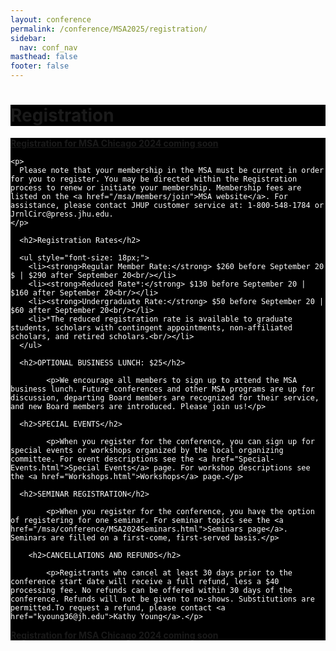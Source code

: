 ```yaml
---
layout: conference
permalink: /conference/MSA2025/registration/
sidebar:
  nav: conf_nav
masthead: false
footer: false
---
```


<div class="page__hero--overlay"
style="background-color: #000; background-image: linear-gradient(rgba(0, 0, 0, 0.5), rgba(0, 0, 0, 0.5)), url(/msa/conference/MSA2025/assets/subway_2022.jpeg);">
	<div class="wrapper">
	  <h1 id="page-title" class="page__title" itemprop="headline">       
		  Registration       
	  </h1> 
	</div>
</div>

<body>

<div style="background-color:black; color:white;">

  <p><strong><a target="_blank" href="/msa/members/conference">Registration for MSA Chicago 2024 coming soon</a></strong></p>

    <p>
      Please note that your membership in the MSA must be current in order for you to register. You may be directed within the Registration process to renew or initiate your membership. Membership fees are listed on the <a href="/msa/members/join">MSA website</a>. For assistance, please contact JHUP customer service at: 1-800-548-1784 or JrnlCirc@press.jhu.edu.
    </p>
	
      <h2>Registration Rates</h2>
	  
      <ul style="font-size: 18px;">
        <li><strong>Regular Member Rate:</strong> $260 before September 20 $ | $290 after September 20<br/></li>
        <li><strong>Reduced Rate*:</strong> $130 before September 20 | $160 after September 20<br/></li>
		<li><strong>Undergraduate Rate:</strong> $50 before September 20 | $60 after September 20<br/></li>
		<li>*The reduced registration rate is available to graduate students, scholars with contingent appointments, non-affiliated scholars, and retired scholars.<br/></li>
      </ul>

      <h2>OPTIONAL BUSINESS LUNCH: $25</h2>
	  
			<p>We encourage all members to sign up to attend the MSA business lunch. Future conferences and other MSA programs are up for discussion, departing Board members are recognized for their service, and new Board members are introduced. Please join us!</p>

	  <h2>SPECIAL EVENTS</h2>
	  
			<p>When you register for the conference, you can sign up for special events or workshops organized by the local organizing committee. For event descriptions see the <a href="Special-Events.html">Special Events</a> page. For workshop descriptions see the <a href="Workshops.html">Workshops</a> page.</p>

      <h2>SEMINAR REGISTRATION</h2>
	  
			<p>When you register for the conference, you have the option of registering for one seminar. For seminar topics see the <a href="/msa/conference/MSA2024Seminars.html">Seminars page</a>. Seminars are filled on a first-come, first-served basis.</p>

		<h2>CANCELLATIONS AND REFUNDS</h2>
	  
			<p>Registrants who cancel at least 30 days prior to the conference start date will receive a full refund, less a $40 processing fee. No refunds can be offered within 30 days of the conference. Refunds will not be given to no-shows. Substitutions are permitted.To request a refund, please contact <a href="kyoung36@jh.edu">Kathy Young</a>.</p>

  <p><strong><a target="_blank" href="/msa/members/conference">Registration for MSA Chicago 2024 coming soon</a></strong></p>
			

			
<!--	  
      <li><strong>After September 15:</strong> </li>
      <ul>
        <li>Reduced Rate: $95<br/></li>
        <li>Regular Rate: $195</li>
      </ul>
    </ul>

    <p>These fees and any associated with the optional
    Business Lunch or for Special Events such as the Art Institute and American
    Writers Museum tour must be paid in advance through our 
    <a style="font-size:2em" href='/msa/members/conference'>online registration portal</a>.
    </p>

    <p>
      Remote-only participants (those <i>only</i> attending a seminar remotely)  are eligible for the reduced registration fee regardless of professional status. At present our remote participation offerings are limited to those seminars that are designated as such.  If conditions change such that we are able to offer additional options for remote participation later on, we will make an announcement at that time.
    </p>
    <p>Please note that your membership in the MSA
    must be current in order for you to register, so you may be directed within the
    Registration process to renew or initiate your membership.  Membership fees are
    listed on the MSA website at 
    <a href="/msa/members/join">/msa/members/join</a>.</p>

        <p>
            Customer orders, refunds, and other account questions should be directed to the Johns Hopkins University Press in-house Customer Service team at this address: <a href="mailto: jrnlcirc@press.jhu.edu">jrnlcirc@press.jhu.edu</a>.  Reimbursement requests must be made two weeks <i>before</i> the conference begins (21 October at the latest).
        </p>
    </div>

</div> <!-- .post -->

</div>

</body>